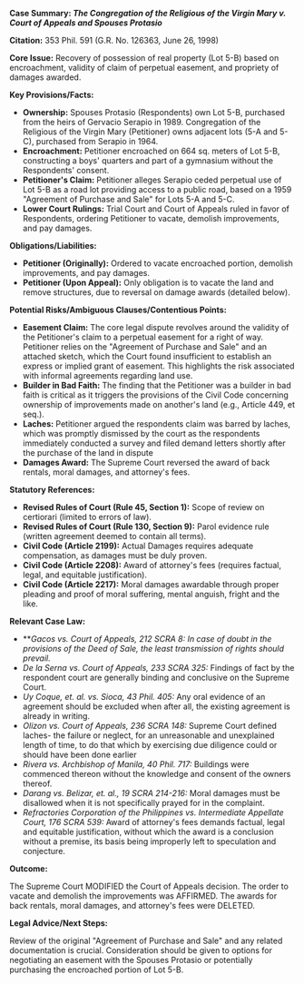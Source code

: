 **Case Summary: *The Congregation of the Religious of the Virgin Mary v. Court of Appeals and Spouses Protasio***

**Citation:** 353 Phil. 591 (G.R. No. 126363, June 26, 1998)

**Core Issue:**  Recovery of possession of real property (Lot 5-B) based on encroachment, validity of claim of perpetual easement, and propriety of damages awarded.

**Key Provisions/Facts:**

*   **Ownership:** Spouses Protasio (Respondents) own Lot 5-B, purchased from the heirs of Gervacio Serapio in 1989. Congregation of the Religious of the Virgin Mary (Petitioner) owns adjacent lots (5-A and 5-C), purchased from Serapio in 1964.
*   **Encroachment:** Petitioner encroached on 664 sq. meters of Lot 5-B, constructing a boys' quarters and part of a gymnasium without the Respondents' consent.
*   **Petitioner's Claim:** Petitioner alleges Serapio ceded perpetual use of Lot 5-B as a road lot providing access to a public road, based on a 1959 "Agreement of Purchase and Sale" for Lots 5-A and 5-C.
*   **Lower Court Rulings:** Trial Court and Court of Appeals ruled in favor of Respondents, ordering Petitioner to vacate, demolish improvements, and pay damages.

**Obligations/Liabilities:**

*   **Petitioner (Originally):** Ordered to vacate encroached portion, demolish improvements, and pay damages.
*   **Petitioner (Upon Appeal):** Only obligation is to vacate the land and remove structures, due to reversal on damage awards (detailed below).

**Potential Risks/Ambiguous Clauses/Contentious Points:**

*   **Easement Claim:** The core legal dispute revolves around the validity of the Petitioner's claim to a perpetual easement for a right of way. Petitioner relies on the "Agreement of Purchase and Sale" and an attached sketch, which the Court found insufficient to establish an express or implied grant of easement. This highlights the risk associated with informal agreements regarding land use.
*   **Builder in Bad Faith:** The finding that the Petitioner was a builder in bad faith is critical as it triggers the provisions of the Civil Code concerning ownership of improvements made on another's land (e.g., Article 449, et seq.).
* **Laches:** Petitioner argued the respondents claim was barred by laches, which was promptly dismissed by the court as the respondents immediately conducted a survey and filed demand letters shortly after the purchase of the land in dispute
*   **Damages Award:** The Supreme Court reversed the award of back rentals, moral damages, and attorney's fees.

**Statutory References:**

*   **Revised Rules of Court (Rule 45, Section 1):** Scope of review on certiorari (limited to errors of law).
*   **Revised Rules of Court (Rule 130, Section 9):** Parol evidence rule (written agreement deemed to contain all terms).
*   **Civil Code (Article 2199):** Actual Damages requires adequate compensation, as damages must be duly proven.
*   **Civil Code (Article 2208):** Award of attorney's fees (requires factual, legal, and equitable justification).
*  **Civil Code (Article 2217):** Moral damages awardable through proper pleading and proof of moral suffering, mental anguish, fright and the like.

**Relevant Case Law:**

*   ***Gacos vs. Court of Appeals, 212 SCRA 8:* *In case of doubt in the provisions of the Deed of Sale, the least transmission of rights should prevail.*
*   *De la Serna vs. Court of Appeals, 233 SCRA 325:* Findings of fact by the respondent court are generally binding and conclusive on the Supreme Court.
*   *Uy Coque, et. al. vs. Sioca, 43 Phil. 405:* Any oral evidence of an agreement should be excluded when after all, the existing agreement is already in writing.
*   *Olizon vs. Court of Appeals, 236 SCRA 148:* Supreme Court defined laches- the failure or neglect, for an unreasonable and unexplained length of time, to do that which by exercising due diligence could or should have been done earlier
*   *Rivera vs. Archbishop of Manila, 40 Phil. 717:* Buildings were commenced thereon without the knowledge and consent of the owners thereof.
*   *Darang vs. Belizar, et. al., 19 SCRA 214-216:* Moral damages must be disallowed when it is not specifically prayed for in the complaint.
*   *Refractories Corporation of the Philippines vs. Intermediate Appellate Court, 176 SCRA 539:* Award of attorney's fees demands factual, legal and equitable justification, without which the award is a conclusion without a premise, its basis being improperly left to speculation and conjecture.

**Outcome:**

The Supreme Court MODIFIED the Court of Appeals decision. The order to vacate and demolish the improvements was AFFIRMED. The awards for back rentals, moral damages, and attorney's fees were DELETED.

**Legal Advice/Next Steps:**

Review of the original "Agreement of Purchase and Sale" and any related documentation is crucial. Consideration should be given to options for negotiating an easement with the Spouses Protasio or potentially purchasing the encroached portion of Lot 5-B.
